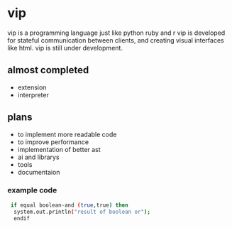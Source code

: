 # vip
vip is a programming language just like python ruby and r
vip is developed for stateful communication between clients, and creating visual interfaces like html.
vip is still under development.
## almost completed
 * extension
 * interpreter

## plans
 * to implement more readable code
 * to improve performance
 * implementation of better ast
 * ai and librarys 
 * tools 
 * documentaion

### example code
```bash
 if equal boolean-and (true,true) then
  system.out.println("result of boolean or");
  endif
 ```
 
 
